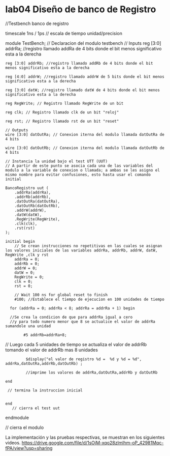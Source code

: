 # lab04 Diseño de banco de Registro

//Testbench banco de registro

timescale 1ns / 1ps
// escala de tiempo unidad/precision

module TestBench;
// Declaracion del modulo testbench
	// Inputs
	reg [3:0] addrRa; //registro llamado addRa de 4 bits donde el bit menos significativo esta a la derecha
	
	reg [3:0] addrRb; //registro llamado addRb de 4 bits donde el bit menos significativo esta a la derecha
	
	reg [4:0] addrW; //registro llamado addrW de 5 bits donde el bit menos significativo esta a la derecha
	
	reg [3:0] datW; //registro llamado datW de 4 bits donde el bit menos significativo esta a la derecha
	
	reg RegWrite; // Registro llamado RegWrite de un bit 
	
	reg clk; // Registro llamado clk de un bit "reloj"
	
	reg rst; // Registro llamado rst de un bit "reset"

	// Outputs
	wire [3:0] datOutRa; // Conexion iterna del modulo llamada datOutRa de 4 bits
	
	wire [3:0] datOutRb; // Conexion iterna del modulo llamada datOutRb de 4 bits

	// Instancia la unidad bajo el test UTT (UUT)
	// A partir de este punto se asocia cada una de las variables del modulo a la variable de conexion o llamada; a ambas se les asigno el mismo nombre para evitar confusiones, esto hasta usar el comando initial
	
	BancoRegistro uut (
		.addrRa(addrRa), 
		.addrRb(addrRb), 
		.datOutRa(datOutRa), 
		.datOutRb(datOutRb), 
		.addrW(addrW), 
		.datW(datW), 
		.RegWrite(RegWrite), 
		.clk(clk), 
		.rst(rst)
	);

	initial begin
		// Se crean instrucciones no repetitivas en las cuales se asignan los valores iniciales de las variables addrRa, addrRb, addrW, datW, RegWrite ,clk y rst 
		addrRa = 0;
		addrRb = 0;
		addrW = 0;
		datW = 0;
		RegWrite = 0;
		clk = 0;
		rst = 0;

		// Wait 100 ns for global reset to finish
		#100; //Establece el tiempo de ejecucion en 100 unidades de tiempo
		
      for (addrRa = 0; addrRa < 8; addrRa = addrRa + 1) begin
      
      //Se crea la condicion de que para addrRa igual a cero
      //y para todo numero menor que 8 se actualice el valor de addrRa sumandole una unidad
			
			#5 addrRb=addrRa+8;
// Luego cada 5 unidades de tiempo se actualiza el valor de addrRb tomando el valor de addrRb mas 8 unidades	

			 $display("el valor de registro %d =  %d y %d = %d", addrRa,datOutRa,addrRb,datOutRb) ;
			 
			 //imprime los valores de addrRa,datOutRa,addrRb y datOutRb
			 
    end
    
	 // termina la instruccion inicial
	 
			
	end
       // cierra el test uut
       
endmodule

 // cierra el modulo 
 
 
La implementación y las pruebas respectivas, se muestran en los siguientes videos.
https://drive.google.com/file/d/1sOjM-xqo28zlmlhm-oP_42981Mqc-fPA/view?usp=sharing